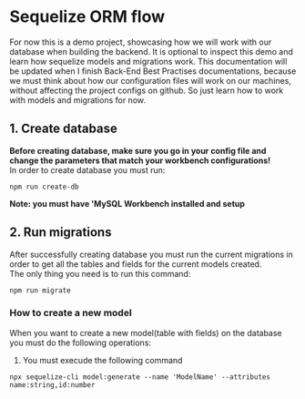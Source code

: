 <h1>Sequelize ORM flow</h1>

For now this is a demo project, showcasing how we will work with our database when building the backend.
It is optional to inspect this demo and learn how sequelize models and migrations work. This documentation will be updated when I finish
Back-End Best Practises documentations, because we must think about how our configuration files will work on our machines, without affecting the project configs
on github. So just learn how to work with models and migrations for now.

## 1. Create database
**Before creating database, make sure you go in your config file and change the parameters that match your workbench configurations!** <br />
In order to create database you must run: <br />
```
npm run create-db
```
**Note: you must have 'MySQL Workbench installed and setup**


## 2. Run migrations
After successfully creating database you must run the current migrations in order to get all the tables and fields for the current models created. <br />
The only thing you need is to run this command:
```
npm run migrate
```
### How to create a new model
When you want to create a new model(table with fields) on the database you must do the following operations: <br />
1. You must execude the following command
```
npx sequelize-cli model:generate --name 'ModelName' --attributes name:string,id:number
```